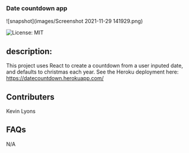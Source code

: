 ### Date countdown app

![snapshot](images/Screenshot 2021-11-29 141929.png)

![License: MIT](https://img.shields.io/badge/License-MIT-green.svg)

## description:

This project uses React to create a countdown from a user inputed date, and defaults to christmas each year. See the Heroku deployment here: https://datecountdown.herokuapp.com/

## Contributers

Kevin Lyons

## FAQs

N/A
